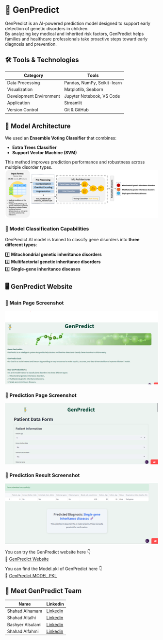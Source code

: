 # 🧬 GenPredict  
GenPredict is an AI-powered prediction model designed to support early detection of genetic disorders in children.  
By analyzing key medical and inherited risk factors, GenPredict helps families and healthcare professionals take proactive steps toward early diagnosis and prevention.


## 🛠️ Tools & Technologies

| Category | Tools |
|---------|------|
| Data Processing | Pandas, NumPy, Scikit-learn |
| Visualization | Matplotlib, Seaborn |
| Development Environment | Jupyter Notebook, VS Code |
| Application | Streamlit |
| Version Control | Git & GitHub |


## 🤖 Model Architecture

We used an **Ensemble Voting Classifier** that combines:
- **Extra Trees Classifier**
- **Support Vector Machine (SVM)**

This method improves prediction performance and robustness across multiple disorder types. 
![Voting_model](assets/Voting_model.png)


### 🔬 Model Classification Capabilities

GenPredict AI model is trained to classify gene disorders into **three different types**:

1️⃣ **Mitochondrial genetic inheritance disorders**  
2️⃣ **Multifactorial genetic inheritance disorders**  
3️⃣ **Single-gene inheritance diseases**


## 🖥️ GenPredict Website
### 📸 Main Page Screenshot
![Main](assets/Main_page_GenPredict.png)

### 📸 Prediction Page Screenshot
![Prediction Page](assets/Prediction_Page.png)

### 📸 Prediction Result Screenshot
![Prediction Result](assets/Prediction_Result.png)


You can try the GenPredict website here 👇  
🔗 [GenPredict Website](https://genpredict-website-zbffqzryrhbftp98apk5pb.streamlit.app/)


You can find the Model.pkl of GenPredict here 👇  
🔗 [GenPredict MODEL.PKL](https://huggingface.co/shahdt/voting_model)


## 👥 Meet GenPredict Team

| Name              | Linkedin |
|------------------ |---------------------------------------------------------|
| Shahad Alhamam    | [Linkedin](https://www.linkedin.com/in/shahad-alhamam)     |
| Shahad Altalhi    | [Linkedin](https://www.linkedin.com/in/altalhishahd)       |
| Bashyer Alsulami  | [Linkedin](https://www.linkedin.com/in/bashyer-alsulami)   |
| Shahad Alfahmi    | [Linkedin](http://linkedin.com/in/shahad-alfahmi-390729312)|

